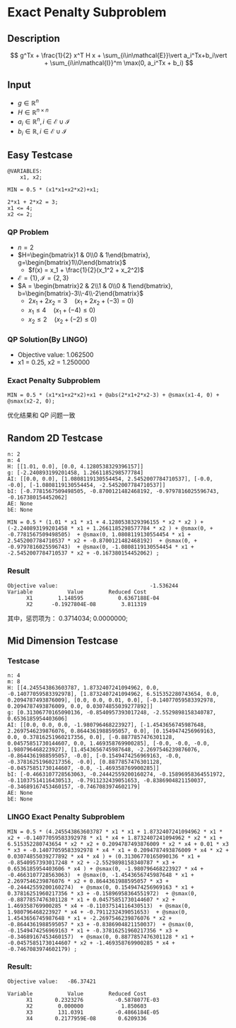 # Exact Penalty Subproblem
## Description
$$
g^Tx + \frac{1}{2} x^T H x + \sum_{i\in\mathcal{E}}\vert a_i^Tx+b_i\vert + \sum_{i\in\mathcal{I}}^m \max(0, a_i^Tx + b_i)
$$

## Input
- $g\in\mathbb{R}^n$
- $H\in\mathbb{R}^{n\times n}$
- $a_i\in\mathbb{R}^n, i\in\mathcal{E}\cup \mathcal{I}$
- $b_i\in\mathbb{R}, i\in\mathcal{E}\cup \mathcal{I}$

## Easy Testcase
```lingo
@VARIABLES:
	x1, x2;

MIN = 0.5 * (x1*x1+x2*x2)+x1;

2*x1 + 2*x2 = 3;
x1 <= 4;
x2 <= 2;
```
### QP Problem
- $n=2$
- $H=\begin{bmatrix}1 & 0\\0 & 1\end{bmatrix}, g=\begin{bmatrix}1\\0\end{bmatrix}$
  - $f(x) = x_1  + \frac{1}{2}(x_1^2 + x_2^2)$
- $\mathcal{E}=\{1\}, \mathcal{I}=\{2, 3\}$
- $A = \begin{bmatrix}2 & 2\\1 & 0\\0 & 1\end{bmatrix}, b=\begin{bmatrix}-3\\-4\\-2\end{bmatrix}$
  - $2x_1 + 2 x_2 = 3\quad\bigg(x_1+2x_2+(-3) = 0\bigg)$
  - $x_1\leq 4\quad\bigg(x_1+(-4)\leq 0\bigg)$
  - $x_2\leq 2\quad\bigg(x_2+(-2)\leq 0\bigg)$
### QP Solution(By LINGO)
- Objective value: 1.062500
- x1 = 0.25, x2 = 1.250000
### Exact Penalty Subproblem
```lingo
MIN = 0.5 * (x1*x1+x2*x2)+x1 + @abs(2*x1+2*x2-3) + @smax(x1-4, 0) + @smax(x2-2, 0);
```
优化结果和 QP 问题一致

## Random 2D Testcase
```
n: 2
m: 4
H: [[1.01, 0.0], [0.0, 4.1280538329396157]]
g: [-2.240893199201458, 1.2661185298577784]
AI: [[0.0, 0.0], [1.0808119130554454, 2.5452007784710537], [-0.0, -0.0], [-1.0808119130554454, -2.5452007784710537]]
bI: [-0.7781567509498505, -0.8700121482468192, -0.9797816025596743, -0.167380154452062]
AE: None
bE: None
```

```lingo
MIN = 0.5 * (1.01 * x1 * x1 + 4.1280538329396155 * x2 * x2 ) + (-2.240893199201458 * x1 + 1.2661185298577784 * x2 ) + @smax(0, + -0.7781567509498505)  + @smax(0, 1.0808119130554454 * x1 + 2.5452007784710537 * x2 + -0.8700121482468192)  + @smax(0, + -0.9797816025596743)  + @smax(0, -1.0808119130554454 * x1 + -2.5452007784710537 * x2 + -0.167380154452062) ;
```

### Result
```
Objective value:                             -1.536244
Variable           Value        Reduced Cost
      X1        1.148595           0.6367188E-04
      X2      -0.1927804E-08        3.811319
```

其中，惩罚项为：
0.3714034;
0.0000000;

## Mid Dimension Testcase
### Testcase
```
n: 4
m: 8
H: [[4.245543863603787, 1.8732407241094962, 0.0, -0.14077059583392978], [1.8732407241094962, 6.515352280743654, 0.0, 0.2094787493876009], [0.0, 0.0, 0.01, 0.0], [-0.14077059583392978, 0.2094787493876009, 0.0, 0.03074855039277892]]
g: [0.31306770165090136, -0.8540957393017248, -2.5529898158340787, 0.6536185954403606]
AI: [[0.0, 0.0, 0.0, -1.980796468223927], [-1.4543656745987648, 2.2697546239876076, 0.8644361988595057, 0.0], [0.1549474256969163, 0.0, 0.37816251960217356, 0.0], [-0.8877857476301128, 0.04575851730144607, 0.0, 1.469358769900285], [-0.0, -0.0, -0.0, 1.980796468223927], [1.4543656745987648, -2.2697546239876076, -0.8644361988595057, -0.0], [-0.1549474256969163, -0.0, -0.37816251960217356, -0.0], [0.8877857476301128, -0.04575851730144607, -0.0, -1.469358769900285]]
bI: [-0.4663107728563063, -0.24442559200160274, -0.15896958364551972, -0.11037514116430513, -0.7911232439051653, -0.8386904821150037, -0.34689167453460157, -0.7467083974602179]
AE: None
bE: None

```
### LINGO Exact Penalty Subproblem
```lingo
MIN = 0.5 * (4.245543863603787 * x1 * x1 + 1.8732407241094962 * x1 * x2 + -0.14077059583392978 * x1 * x4 + 1.8732407241094962 * x2 * x1 + 6.515352280743654 * x2 * x2 + 0.2094787493876009 * x2 * x4 + 0.01 * x3 * x3 + -0.14077059583392978 * x4 * x1 + 0.2094787493876009 * x4 * x2 + 0.03074855039277892 * x4 * x4 ) + (0.31306770165090136 * x1 + -0.8540957393017248 * x2 + -2.5529898158340787 * x3 + 0.6536185954403606 * x4 ) + @smax(0, -1.980796468223927 * x4 + -0.4663107728563063)  + @smax(0, -1.4543656745987648 * x1 + 2.2697546239876076 * x2 + 0.8644361988595057 * x3 + -0.24442559200160274)  + @smax(0, 0.1549474256969163 * x1 + 0.37816251960217356 * x3 + -0.15896958364551972)  + @smax(0, -0.8877857476301128 * x1 + 0.04575851730144607 * x2 + 1.469358769900285 * x4 + -0.11037514116430513)  + @smax(0, 1.980796468223927 * x4 + -0.7911232439051653)  + @smax(0, 1.4543656745987648 * x1 + -2.2697546239876076 * x2 + -0.8644361988595057 * x3 + -0.8386904821150037)  + @smax(0, -0.1549474256969163 * x1 + -0.37816251960217356 * x3 + -0.34689167453460157)  + @smax(0, 0.8877857476301128 * x1 + -0.04575851730144607 * x2 + -1.469358769900285 * x4 + -0.7467083974602179) ;
```

### Result:
```
Objective value:   -86.37421

Variable           Value        Reduced Cost
      X1       0.2323276          -0.5878077E-03
      X2        0.000000            1.850603
      X3        131.0391          -0.4866184E-05
      X4       0.2177959E-08       0.6209336
```